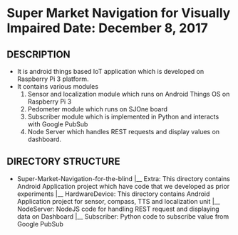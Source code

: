 Super Market Navigation for Visually Impaired   Date: December 8, 2017
======================================================================

DESCRIPTION
-----------
- It is android things based IoT application which is developed on Raspberry Pi 3 platform.
- It contains various modules
  1. Sensor and localization module which runs on Android Things OS on Raspberry Pi 3
  2. Pedometer module which runs on SJOne board
  3. Subscriber module which is implemented in Python and interacts with Google PubSub
  4. Node Server which handles REST requests and display values on dashboard.
  
DIRECTORY STRUCTURE
-------------------
- Super-Market-Navigation-for-the-blind
|__ Extra: This directory contains Android Application project which have code that we developed as prior experiments
|__ HardwareDevice: This directory contains Android Application project for sensor, compass, TTS and localization unit
|__ NodeServer: NodeJS code for handling REST request and displaying data on Dashboard
|__ Subscriber: Python code to subscribe value from Google PubSub
